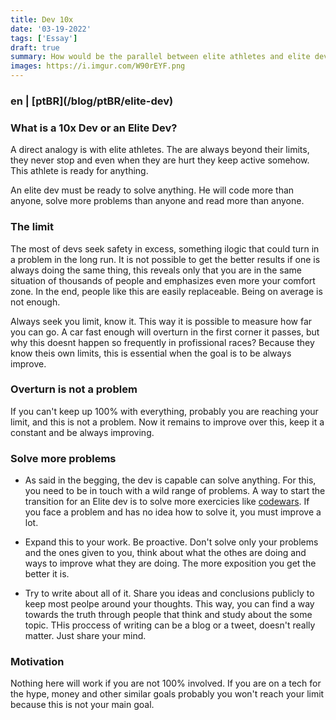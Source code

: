 ```yaml
---
title: Dev 10x
date: '03-19-2022'
tags: ['Essay']
draft: true
summary: How would be the parallel between elite athletes and elite devs?
images: https://i.imgur.com/W90rEYF.png
---
```


<h3>en | [ptBR](/blog/ptBR/elite-dev)</h3>

### What is a 10x Dev or an Elite Dev?

A direct analogy is with elite athletes. The are always beyond their limits, they never stop and even when they are hurt they keep active somehow. This athlete is ready for anything.

An elite dev must be ready to solve anything. He will code more than anyone, solve more problems than anyone and read more than anyone.

### The limit

The most of devs seek safety in excess, something ilogic that could turn in a problem in the long run. It is not possible to get the better results if one is always doing the same thing, this reveals only that you are in the same situation of thousands of people and emphasizes even more your comfort zone. In the end, people like this are easily replaceable. Being on average is not enough.

Always seek you limit, know it. This way it is possible to measure how far you can go. A car fast enough will overturn in the first corner it passes, but why this doesnt happen so frequently in profissional races? Because they know theis own limits, this is essential when the goal is to be always improve.

### Overturn is not a problem

If you can't keep up 100% with everything, probably you are reaching your limit, and this is not a problem. Now it remains to improve over this, keep it a constant and be always improving.

### Solve more problems

- As said in the begging, the dev is capable can solve anything. For this, you need to be in touch with a wild range of problems. A way to start the transition for an Elite dev  is to solve more exercicies like [codewars](https://www.codewars.com/). If you face a problem and has no idea how to solve it, you must improve a lot.

- Expand this to your work. Be proactive. Don't solve only your problems and the ones given to you, think about what the othes are doing and ways to improve what they are doing. The more exposition you get the better it is.

- Try to write about all of it. Share you ideas and conclusions publicly to keep most peolpe around your thoughts. This way, you can find a way towards the truth through people that think and study about the some topic. THis proccess of writing can be a blog or a tweet, doesn't really matter. Just share your mind.


### Motivation

Nothing here will work if you are not 100% involved. If you are on a tech for the hype, money and other similar goals probably you won't reach your limit because this is not your main goal.
